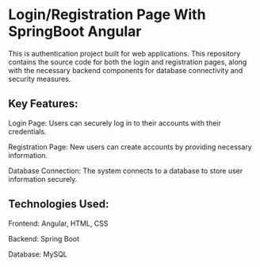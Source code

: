 # Login/Registration Page With SpringBoot Angular

This is authentication project built for web applications. This repository contains the source code for both the login and registration pages, along with the necessary backend components for database connectivity and security measures.




## **Key Features:**

Login Page: Users can securely log in to their accounts with their credentials.

Registration Page: New users can create accounts by providing necessary information.

Database Connection: The system connects to a database to store user information securely.



## **Technologies Used:**

Frontend: Angular, HTML, CSS

Backend: Spring Boot

Database: MySQL
